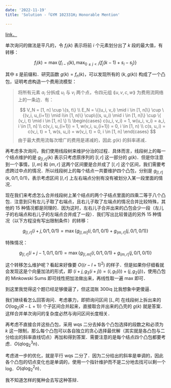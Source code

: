 ```yaml
---
date: '2022-11-19'
title: 'Solution -「GYM 102331H」Honorable Mention'

---
```


[link．](https://codeforces.com/gym/102331/problem/H)

单次询问的做法是平凡的，令 $f_i(k)$ 表示将前 $i$ 个元素划分出了 $k$ 段的最大值，有转移：

$$
f_i(k) = \max\{f_{i-1}(k), \max_{0 \leqslant j < i} \{f_j(k-1)+s_i-s_j\}\}
$$

其中 $s$ 是前缀和．研究函数 $g(k) = f_n(k)$，可以发现所有的 $(k, g(k))$ 构成了一个凸包，证明考虑构造一个费用流模型：

> 将所有元素 $a_i$ 分拆成 $u_i$ 与 $v_i$ 两个点，令四元组 $\lang u, v, c, w\rang$ 为费用流网络上的一条边．有：
>
> $$
> V_N = [1, n] \cup \{s, t\} \\
> E_N = \{(u_i, v_i) \mid i \in [1, n]\} \cup \{(v_i, u_{i+1}) \mid i\in [1, n)\} \cup\{(s, u_i) \mid i \in [1, n]\} \cup \{ (v_i, t) \mid i \in [1, n] \} \\
> \begin{cases}
> c(u_i, v_i) = 1, w(u_i, v_i) = a_i, i \in [1, n] \\
> c(v_i, u_{i+1}) = 1, w(v_i, u_{i+1}) = 0, i \in [1, n) \\
> c(s, u_i) = c(v_i, t) = 1, w(s, u_i) = w(v_i, t) = 0, i \in [1, n]
> \end{cases}
> $$
> 由于最大费用流每次增广的费用是递减的，因此 $g(k)$ 的斜率递减．

再考虑多次询问，我们使用线段树来维护分治的过程．具体而言，线段树上的每一个结点维护的是 $g_{[l, r]}(k)$ 表示只考虑原序列的 $[l, r]$ 这一部分的 $g(k)$．但是你注意到一个事情，$[l, m]$ 和 $(m, r]$ 这两个区间要是合并成了 $[l, r]$ 这个区间，我们需要考虑跨过中点的情况．所以线段树上的每个结点一共要维护四个凸包，分别是 $g_{[l, r]}(k, 0/1, 0/1)$，表示考虑区间 $[l, r]$ 上左右端点分别有没有被划分入某一段里面的情况．

现在我们来考虑怎么合并线段树上某个结点的两个子结点里面的四乘二等于八个凸包．注意到只有左儿子取了右端点，且右儿子取了左端点的情况合并比较特殊，其他的 15 种情况都是同理的．因为这时，左右儿子合并出来的凸包会少一段（左儿子的右端点和右儿子的左端点合并成了一段）．我们写出比较普适的另外 15 种情况（以下方程没有写出限制条件）的转移：

$$
g_{[l, r]}(i+j, 0/1, 0/1) = \max\{g_{[l, m]}(i, 0/1, 0/1)+g_{(m, r]}(j, 0/1,0/1)\}
$$

特殊情况：

$$
g_{[l, r]}(i+j-1, 0/1, 0/1) = \max\{g_{[l, m]}(i, 0/1, 0/1)+g_{(m, r]}(j, 0/1,0/1)\}
$$

这个转移怎么维护呢？看起来好像要 $O((r-l+1)^2)$ 的样子．但是如果你仔细看就会发现这是个向量加法的形式，即 $(i+j, g_3(i+j)) = (i, g_1(i))+(j, g_2(j))$，使用凸包的 Minkowski Sums 即可线性把加法做出来，再线性取一遍 max 即可．

到这里我觉得这个题已经足够傻逼了，但这混账 300iq 比我想象中更傻逼．

我们继续看怎么回答询问．考虑暴力，即把询问区间 $[L, R]$ 在线段树上拆出来的 $O(\log_2(R-L+1))$ 个子区间合并起来，直接取合并出来的凸壳的 $g(k)$ 就是答案．这样合并单次询问的复杂度必然与询问区间长度相关．

再考虑不直接合并这些凸包，采用 wqs 二分去掉各个凸包选择的段数之和必须为 $k$ 这一限制，那么每个凸包可以各自独立的贪心选择最优解（其实就是各凸包与二分给出的斜率直线切点）再加和得到答案．需要注意的是每个结点四个凸包都要考虑．$O(q \log_2^3 n)$．

考虑进一步的优化，就是平行 wqs 二分了．因为二分给出的斜率是单调的，因此各个凸包的切点变化也是单调的，使用一个指针维护而不是二分地去找可以剩一个 log．$O(q\log_2^2 n)$．

我不知道怎样的冤种会去写这种答辩．